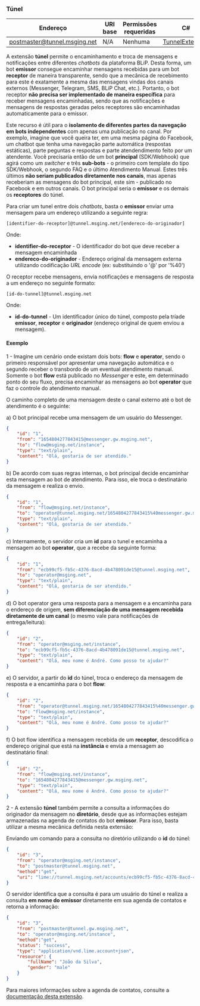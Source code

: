 ### Túnel
| Endereço                     | URI base      | Permissões requeridas   | C#              |
|------------------------------|---------------|-------------------------|-----------------|
| postmaster@tunnel.msging.net | N/A | Nenhuma | [TunnelExtension](https://github.com/takenet/messaginghub-client-csharp/blob/master/src/Takenet.MessagingHub.Client/Extensions/Tunnel/TunnelExtension.cs) |

A extensão **túnel** permite o encaminhamento e troca de mensagens e notificações entre diferentes *chatbots* da plataforma BLiP. Desta forma, um bot **emissor** consegue encaminhar mensagens recebidas para um bot **receptor** de maneira transparente, sendo que a mecânica de recebimento para este é exatamente a mesma das mensagens vindas dos canais externos (Messenger, Telegram, SMS, BLiP Chat, etc.). Portanto, o bot receptor **não precisa ser implementado de maneira específica** para receber mensagens encaminhadas, sendo que as notificações e mensagens de respostas geradas pelos receptores são encaminhadas automaticamente para o emissor.

Este recurso é útil para o **isolamento de diferentes partes da navegação em bots independentes** com apenas uma publicação no canal. Por exemplo, imagine que você queira ter, em uma mesma página do Facebook, um chatbot que tenha uma navegação parte automática (respostas estáticas), parte peguntas e respostas e parte atendendimento feito por um atendente. Você precisaria então de um bot **principal** (SDK/Webhook) que agirá como um *switcher* e três **sub-bots** - o primeiro com template do tipo SDK/Webhook, o segundo FAQ e o último Atendimento Manual. Estes três últimos **não seriam publicados diretamente nos canais**, mas apenas receberiam as mensagens do bot principal, este sim - publicado no Facebook e em outros canais. O bot principal seria o **emissor** e os demais os **receptores** do túnel.

Para criar um tunel entre dois *chatbots*, basta o **emissor** enviar uma mensagem para um endereço utilizando a seguinte regra:

```
[identifier-do-receptor]@tunnel.msging.net/[endereco-do-originador]
```
Onde:
- **identifier-do-receptor** - O identificador do bot que deve receber a mensagem encaminhada
- **endereco-do-originador** - Endereço original da mensagem externa utilizando codificação *URL encode* (ex: substituindo o '@' por '%40')

O receptor recebe mensagens, envia notificações e mensagens de resposta a um endereço no seguinte formato:

```
[id-do-tunnel]@tunnel.msging.net
```
Onde:
- **id-do-tunnel** - Um identificador único do túnel, composto pela tríade **emissor**, **receptor** e **originador** (endereço original de quem enviou a mensagem).

#### Exemplo

1 - Imagine um cenário onde existam dois bots: **flow** e **operator**, sendo o primeiro responsável por apresentar uma navegação automática e o segundo receber o transbordo de um eventual atendimento manual. Somente o bot **flow** está publicado no *Messenger* e este, em determinado ponto do seu fluxo, precisa encaminhar as mensagens ao bot **operator** que faz o controle do atendimento manual.

O caminho completo de uma mensagem deste o canal externo até o bot de atendimento é o seguinte:

a) O bot principal recebe uma mensagem de um usuário do Messenger.
```json
{
    "id": "1",
    "from": "1654804277843415@messenger.gw.msging.net",
    "to": "flow@msging.net/instance",
    "type": "text/plain",
    "content": "Olá, gostaria de ser atendido."
}
```

b) De acordo com suas regras internas, o bot principal decide encaminhar esta mensagem ao bot de atendimento. Para isso, ele troca o destinatário da mensagem e realiza o envio.

```json
{
    "id": "1",
    "from": "flow@msging.net/instance",
    "to": "operator@tunnel.msging.net/1654804277843415%40messenger.gw.msging.net",
    "type": "text/plain",
    "content": "Olá, gostaria de ser atendido."
}
```

c) Internamente, o servidor cria um **id** para o tunel e encaminha a mensagem ao bot **operator**, que a recebe da seguinte forma:

```json
{
    "id": "1",
    "from": "ecb99cf5-fb5c-4376-8acd-4b478091de15@tunnel.msging.net",
    "to": "operator@msging.net",    
    "type": "text/plain",
    "content": "Olá, gostaria de ser atendido."
}
```

d) O bot operator gera uma resposta para a mensagem e a encaminha para o endereço de origem, **sem diferenciação de uma mensagem recebida diretamente de um canal** (o mesmo vale para notificações de entrega/leitura):

```json
{
    "id": "2",
    "from": "operator@msging.net/instance",
    "to": "ecb99cf5-fb5c-4376-8acd-4b478091de15@tunnel.msging.net",    
    "type": "text/plain",
    "content": "Olá, meu nome é André. Como posso te ajudar?"
}
```

e) O servidor, a partir do **id** do túnel, troca o endereço da mensagem de resposta e a encaminha para o bot **flow**:

```json
{
    "id": "2",
    "from": "operator@tunnel.msging.net/1654804277843415%40messenger.gw.msging.net",
    "to": "flow@msging.net/instance",    
    "type": "text/plain",
    "content": "Olá, meu nome é André. Como posso te ajudar?"
}
```
f) O bot flow identifica a mensagem recebida de um **receptor**, descodifica o endereço original que está na **instância** e envia a mensagem ao destinatário final:
```json
{
    "id": "2",
    "from": "flow@msging.net/instance",
    "to": "1654804277843415@messenger.gw.msging.net",    
    "type": "text/plain",
    "content": "Olá, meu nome é André. Como posso te ajudar?"
}
```

2 - A extensão **túnel** também permite a consulta a informações do originador da mensagem no **diretório**, desde que as informações estejam armazenadas na agenda de contatos do bot **emissor**. Para isso, basta utilizar a mesma mecânica definida nesta extensão:

Enviando um comando para a consulta no diretório utilizando o **id** do túnel:

```json
{
    "id": "3",
    "from": "operator@msging.net/instance",
    "to": "postmaster@tunnel.msging.net",    
    "method":"get",
    "uri": "lime://tunnel.msging.net/accounts/ecb99cf5-fb5c-4376-8acd-4b478091de15"
}
```

O servidor identifica que a consulta é para um usuário do túnel e realiza a consulta **em nome do emissor** diretamente em sua agenda de contatos e retorna a informação:

```json
{
    "id": "3",
    "from": "postmaster@tunnel.gw.msging.net",    
    "to": "operator@msging.net/instance",
    "method":"get",
    "status": "success",
    "type": "application/vnd.lime.account+json",
    "resource": {
        "fullName": "João da Silva",
        "gender": "male"
    }    
}
```
Para maiores informações sobre a agenda de contatos, consulte a [documentação desta extensão](https://portal.blip.ai/#/docs/extensions/contacts).
